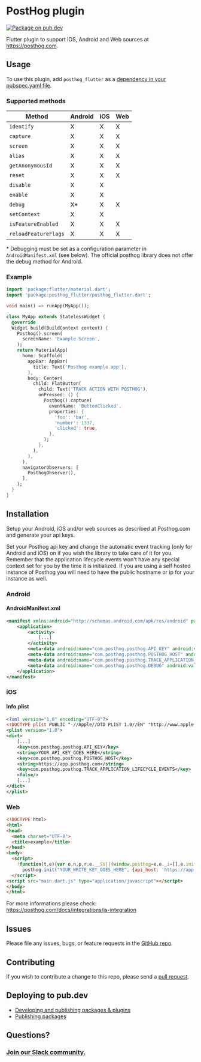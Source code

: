 # PostHog plugin

[![Package on pub.dev][pubdev_badge]][pubdev_link]

Flutter plugin to support iOS, Android and Web sources at https://posthog.com.

## Usage

To use this plugin, add `posthog_flutter` as a [dependency in your pubspec.yaml file](https://pub.dev/packages/posthog_flutter/install).

### Supported methods

| Method              | Android | iOS | Web |
| ------------------  | ------- | --- | --- |
| `identify`          | X       | X   | X   |
| `capture`           | X       | X   | X   |
| `screen`            | X       | X   | X   |
| `alias`             | X       | X   | X   |
| `getAnonymousId`    | X       | X   | X   |
| `reset`             | X       | X   | X   |
| `disable`           | X       | X   |     |
| `enable`            | X       | X   |     |
| `debug`             | X\*     | X   | X   |
| `setContext`        | X       | X   |     |
| `isFeatureEnabled`  | X       | X   | X   |
| `reloadFeatureFlags`| X       | X   | X   |

\* Debugging must be set as a configuration parameter in `AndroidManifest.xml` (see below). The official posthog library does not offer the debug method for Android.

### Example

```dart
import 'package:flutter/material.dart';
import 'package:posthog_flutter/posthog_flutter.dart';

void main() => runApp(MyApp());

class MyApp extends StatelessWidget {
  @override
  Widget build(BuildContext context) {
    Posthog().screen(
      screenName: 'Example Screen',
    );
    return MaterialApp(
      home: Scaffold(
        appBar: AppBar(
          title: Text('Posthog example app'),
        ),
        body: Center(
          child: FlatButton(
            child: Text('TRACK ACTION WITH POSTHOG'),
            onPressed: () {
              Posthog().capture(
                eventName: 'ButtonClicked',
                properties: {
                  'foo': 'bar',
                  'number': 1337,
                  'clicked': true,
                },
              );
            },
          ),
        ),
      ),
      navigatorObservers: [
        PosthogObserver(),
      ],
    );
  }
}
```

## Installation

Setup your Android, iOS and/or web sources as described at Posthog.com and generate your api keys.

Set your Posthog api key and change the automatic event tracking (only for Android and iOS) on if you wish the library to take care of it for you.
Remember that the application lifecycle events won't have any special context set for you by the time it is initialized. If you are using a self hosted instance of Posthog you will need to have the public hostname or ip for your instance as well.

### Android

#### AndroidManifest.xml

```xml
<manifest xmlns:android="http://schemas.android.com/apk/res/android" package="com.posthog.posthog_flutter_example">
    <application>
        <activity>
            [...]
        </activity>
        <meta-data android:name="com.posthog.posthog.API_KEY" android:value="YOUR_API_KEY_GOES_HERE" />
        <meta-data android:name="com.posthog.posthog.POSTHOG_HOST" android:value="https://app.posthog.com" />
        <meta-data android:name="com.posthog.posthog.TRACK_APPLICATION_LIFECYCLE_EVENTS" android:value="false" />
        <meta-data android:name="com.posthog.posthog.DEBUG" android:value="false" />
    </application>
</manifest>
```

### iOS

#### Info.plist

```xml
<?xml version="1.0" encoding="UTF-8"?>
<!DOCTYPE plist PUBLIC "-//Apple//DTD PLIST 1.0//EN" "http://www.apple.com/DTDs/PropertyList-1.0.dtd">
<plist version="1.0">
<dict>
	[...]
	<key>com.posthog.posthog.API_KEY</key>
	<string>YOUR_API_KEY_GOES_HERE</string>
	<key>com.posthog.posthog.POSTHOG_HOST</key>
	<string>https://app.posthog.com</string>
	<key>com.posthog.posthog.TRACK_APPLICATION_LIFECYCLE_EVENTS</key>
	<false/>
	[...]
</dict>
</plist>
```

### Web

```html
<!DOCTYPE html>
<html>
<head>
  <meta charset="UTF-8">
  <title>example</title>
</head>
<body>
  <script>
    !function(t,e){var o,n,p,r;e.__SV||(window.posthog=e,e._i=[],e.init=function(i,s,a){function g(t,e){var o=e.split(".");2==o.length&&(t=t[o[0]],e=o[1]),t[e]=function(){t.push([e].concat(Array.prototype.slice.call(arguments,0)))}}(p=t.createElement("script")).type="text/javascript",p.async=!0,p.src=s.api_host+"/static/array.js",(r=t.getElementsByTagName("script")[0]).parentNode.insertBefore(p,r);var u=e;for(void 0!==a?u=e[a]=[]:a="posthog",u.people=u.people||[],u.toString=function(t){var e="posthog";return"posthog"!==a&&(e+="."+a),t||(e+=" (stub)"),e},u.people.toString=function(){return u.toString(1)+".people (stub)"},o="capture identify alias people.set people.set_once set_config register register_once unregister opt_out_capturing has_opted_out_capturing opt_in_capturing reset isFeatureEnabled onFeatureFlags".split(" "),n=0;n<o.length;n++)g(u,o[n]);e._i.push([i,s,a])},e.__SV=1)}(document,window.posthog||[]);
      posthog.init("YOUR_WRITE_KEY_GOES_HERE", {api_host: 'https://app.posthog.com'});
  </script>
<script src="main.dart.js" type="application/javascript"></script>
</body>
</html>
```

For more informations please check: https://posthog.com/docs/integrations/js-integration

## Issues

Please file any issues, bugs, or feature requests in the [GitHub repo](https://github.com/posthog/posthog-flutter/issues/new).

## Contributing

If you wish to contribute a change to this repo, please send a [pull request](https://github.com/posthog/posthog-flutter/pulls).

## Deploying to pub.dev

- [Developing and publishing packages & plugins](https://flutter.dev/docs/development/packages-and-plugins/developing-packages#publish)
- [Publishing packages](https://dart.dev/tools/pub/publishing)

## Questions?

### [Join our Slack community.](https://join.slack.com/t/posthogusers/shared_invite/enQtOTY0MzU5NjAwMDY3LTc2MWQ0OTZlNjhkODk3ZDI3NDVjMDE1YjgxY2I4ZjI4MzJhZmVmNjJkN2NmMGJmMzc2N2U3Yjc3ZjI5NGFlZDQ)


[pubdev_badge]: https://img.shields.io/pub/v/posthog_flutter
[pubdev_link]: https://pub.dev/packages/posthog_flutter
